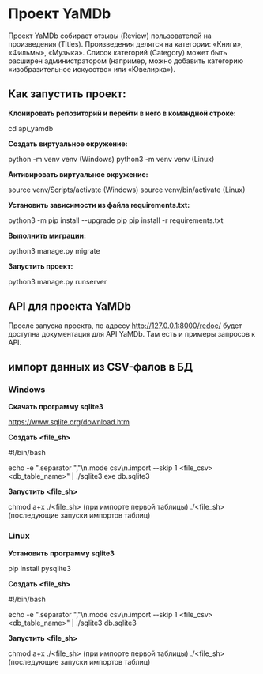 # Проект YaMDb

Проект YaMDb собирает отзывы (Review) пользователей на произведения (Titles). Произведения делятся на категории: «Книги», «Фильмы», «Музыка». Список категорий (Category) может быть расширен администратором (например, можно добавить категорию «изобразительное искусство» или «Ювелирка»).

## Как запустить проект: 

**Клонировать репозиторий и перейти в него в командной строке:**

cd api_yamdb 

**Cоздать виртуальное окружение:**

python -m venv venv (Windows)
python3 -m venv venv (Linux)

**Активировать виртуальное окружение:**

source venv/Scripts/activate (Windows)
source venv/bin/activate  (Linux)

**Установить зависимости из файла requirements.txt:**

python3 -m pip install --upgrade pip 
pip install -r requirements.txt 

**Выполнить миграции:**

python3 manage.py migrate 

**Запустить проект:**

python3 manage.py runserver

## API для проекта YaMDb

Просле запуска проекта, по адресу http://127.0.0.1:8000/redoc/ будет доступна документация для API YaMDb. Там есть и примеры запросов к API.

## импорт данных из CSV-фалов в БД

### Windows

**Скачать программу sqlite3**

https://www.sqlite.org/download.htm

**Создать <file_sh>**

#!/bin/bash

echo -e ".separator \",\"\n.mode csv\n.import  --skip 1 <file_csv> <db_table_name>" | ./sqlite3.exe db.sqlite3

**Запустить <file_sh>**

chmod a+x ./<file_sh> (при импорте первой таблицы)
./<file_sh> (последующие запуски импортов таблиц)

### Linux

**Установить программу sqlite3**

pip install pysqlite3

**Cоздать <file_sh>**

#!/bin/bash

echo -e ".separator \",\"\n.mode csv\n.import  --skip 1 <file_csv> <db_table_name>" | ./sqlite3 db.sqlite3

**Запустить <file_sh>**

chmod a+x ./<file_sh> (при импорте первой таблицы)
./<file_sh> (последующие запуски импортов таблиц)
